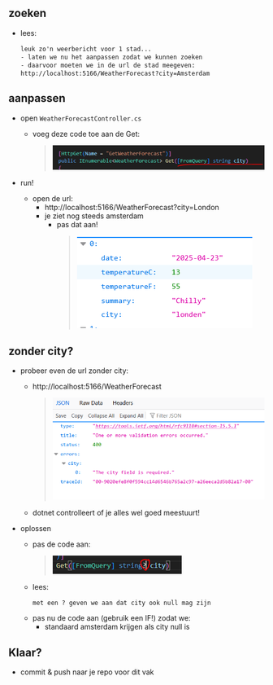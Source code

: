 ## zoeken

- lees:

    ```
    leuk zo'n weerbericht voor 1 stad...
    - laten we nu het aanpassen zodat we kunnen zoeken
    - daarvoor moeten we in de url de stad meegeven:
    http://localhost:5166/WeatherForecast?city=Amsterdam

    ```

## aanpassen

- open `WeatherForecastController.cs`
    - voeg deze code toe aan de Get:
        > ![](img/fromquery.PNG)

- run!
    - open de url:
        - http://localhost:5166/WeatherForecast?city=London
        - je ziet nog steeds amsterdam
            - pas dat aan!
                > ![](img/londen.PNG)

## zonder city?

- probeer even de url zonder city:
    - http://localhost:5166/WeatherForecast
        > ![](img/validation.PNG)
    - dotnet controlleert of je alles wel goed meestuurt!

- oplossen
    - pas de code aan:
        > ![](img/vraag.PNG)
    - lees:
        ```
        met een ? geven we aan dat city ook null mag zijn
        ```
    - pas nu de code aan (gebruik een IF!) zodat we:
        - standaard amsterdam krijgen als city null is
        
## Klaar?


- commit & push naar je repo voor dit vak
